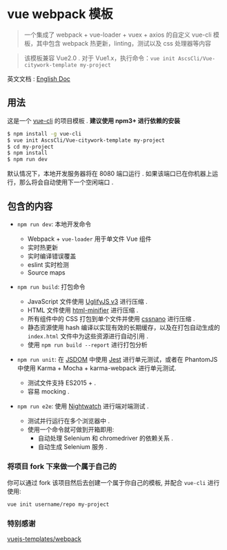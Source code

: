 # vue webpack 模板

> 一个集成了 webpack + vue-loader + vuex + axios 的自定义 vue-cli 模板，其中包含 webpack 热更新，linting，测试以及 css 处理器等内容

> 该模板兼容 Vue2.0 . 对于 Vue1.x，执行命令：`vue init AscsCli/Vue-citywork-template my-project`

英文文档 : [English Doc](https://github.com/Brickies/vue-template/blob/master/README_en-US.md)

## 用法

这是一个 [vue-cli](https://github.com/vuejs/vue-cli) 的项目模板 . **建议使用 npm3+ 进行依赖的安装**

``` bash
$ npm install -g vue-cli
$ vue init AscsCli/Vue-citywork-template my-project
$ cd my-project
$ npm install
$ npm run dev
```

默认情况下，本地开发服务器将在 8080 端口运行 . 如果该端口已在你机器上运行，那么将会自动使用下一个空闲端口 .

## 包含的内容

- `npm run dev`: 本地开发命令
  - Webpack + `vue-loader` 用于单文件 Vue 组件
  - 实时热更新
  - 实时编译错误覆盖
  - eslint 实时检测
  - Source maps

- `npm run build`: 打包命令
  - JavaScript 文件使用 [UglifyJS v3](https://github.com/mishoo/UglifyJS2/tree/harmony) 进行压缩 .
  - HTML 文件使用 [html-minifier](https://github.com/kangax/html-minifier) 进行压缩 .
  - 所有组件中的 CSS 打包到单个文件并使用 [cssnano](https://github.com/ben-eb/cssnano) 进行压缩 .
  - 静态资源使用 hash 编译以实现有效的长期缓存，以及在打包自动生成的 `index.html` 文件中为这些资源进行自动引用 .
  - 使用 `npm run build --report` 进行打包分析

- `npm run unit`: 在 [JSDOM](https://github.com/tmpvar/jsdom) 中使用 [Jest](https://facebook.github.io/jest/) 进行单元测试，或者在 PhantomJS 中使用 Karma + Mocha + karma-webpack 进行单元测试.
  - 测试文件支持 ES2015 + .
  - 容易 mocking .

- `npm run e2e`: 使用 [Nightwatch](http://nightwatchjs.org/) 进行端对端测试 .
  - 测试并行运行在多个浏览器中 .
  - 使用一个命令就可做到开箱即用:
    - 自动处理 Selenium 和 chromedriver 的依赖关系 .
    - 自动生成 Selenium 服务 .

### 将项目 fork 下来做一个属于自己的

你可以通过 fork 该项目然后去创建一个属于你自己的模板, 并配合 `vue-cli` 进行使用:

``` bash
vue init username/repo my-project
```

### 特别感谢

[vuejs-templates/webpack](https://github.com/vuejs-templates/webpack)
